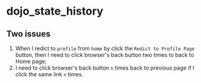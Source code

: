 # dojo_state_history

## Two issues

1. When I redict to `profile` from `home` by click the `Redict to Profile Page` button, then I need to click browser's back button two times to back to Home page;
2. I need to click browser's back button `n` times back to previous page if I click the same link `n` times.